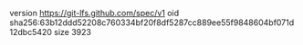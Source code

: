 version https://git-lfs.github.com/spec/v1
oid sha256:63b12ddd52208c760334bf20f8df5287cc889ee55f9848604bf071d12dbc5420
size 3923
